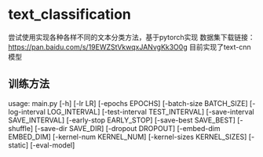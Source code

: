 # text_classification
尝试使用实现各种各样不同的文本分类方法，基于pytorch实现
数据集下载链接：https://pan.baidu.com/s/19EWZStVkwqxJANvgKk3O0g
目前实现了text-cnn模型

## 训练方法
usage: main.py    [-h] [-lr LR] [-epochs EPOCHS] [-batch-size BATCH_SIZE]
                  [-log-interval LOG_INTERVAL] [-test-interval TEST_INTERVAL]
                  [-save-interval SAVE_INTERVAL] [-early-stop EARLY_STOP]
               [-save-best SAVE_BEST] [-shuffle] [-save-dir SAVE_DIR]
               [-dropout DROPOUT] [-embed-dim EMBED_DIM]
               [-kernel-num KERNEL_NUM] [-kernel-sizes KERNEL_SIZES] [-static]
               [-eval-model]
